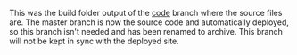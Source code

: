 This was the build folder output of the [code](https://github.com/Skeletonxf/Skeletonxf.github.io/tree/code) branch where the source files are. The master branch is now the source code and automatically deployed, so this branch isn't needed and has been renamed to archive. This branch will not be kept in sync with the deployed site.
